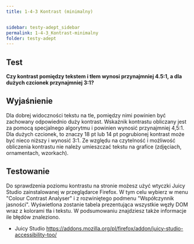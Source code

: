 ```yaml
---
title: 1-4-3 Kontrast (minimalny)


sidebar: testy-adept_sidebar
permalink: 1-4-3_Kontrast-minimalny
folder: testy-adept
---
```


## Test
**Czy kontrast pomiędzy tekstem i tłem wynosi przynajmniej 4.5:1, a dla dużych czcionek przynajmniej 3:1?**

## Wyjaśnienie
Dla dobrej widoczności tekstu na tle, pomiędzy nimi powinien być zachowany odpowiednio duży kontrast. Wskaźnik kontrastu obliczany jest za pomocą specjalnego algorytmu i powinien wynosić przynajmniej 4,5:1. Dla dużych czcionek, to znaczy 18 pt lub 14 pt pogrubionej kontrast może być nieco niższy i wynosić 3:1. Ze względu na czytelność i możliwość obliczenia kontrastu nie należy umieszczać tekstu na grafice (zdjęciach, ornamentach, wzorkach).

## Testowanie
Do sprawdzenia poziomu kontrastu na stronie możesz użyć wtyczki Juicy Studio zainstalowanej w przeglądarce Firefox. W tym celu wybierz w menu "Colour Contrast Analyser" i z rozwiniętego podmenu "Współczynnik jasności". Wyświetlona zostanie tabela prezentująca wszystkie węzły DOM wraz z kolorami tła i tekstu. W podsumowaniu znajdziesz także informacje ile błędów znaleziono.

-	Juicy Studio https://addons.mozilla.org/pl/firefox/addon/juicy-studio-accessibility-too/
